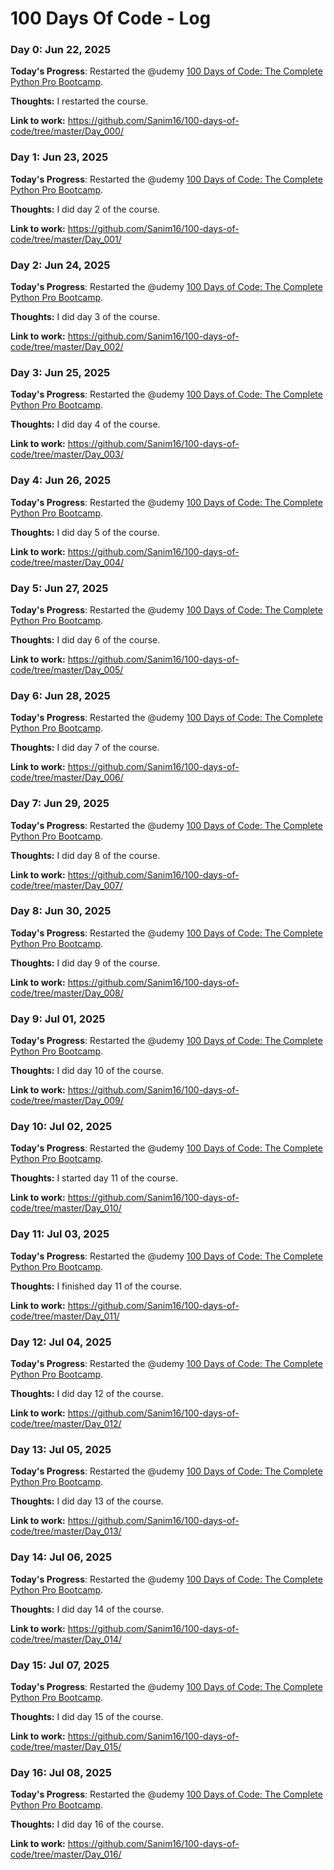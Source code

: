 # 100 Days Of Code - Log

### Day 0: Jun 22, 2025

**Today's Progress**: Restarted the @udemy [100 Days of Code: The Complete Python Pro Bootcamp](https://www.udemy.com/course/100-days-of-code).

**Thoughts:** I restarted the course.

**Link to work:** https://github.com/Sanim16/100-days-of-code/tree/master/Day_000/

### Day 1: Jun 23, 2025

**Today's Progress**: Restarted the @udemy [100 Days of Code: The Complete Python Pro Bootcamp](https://www.udemy.com/course/100-days-of-code).

**Thoughts:** I did day 2 of the course.

**Link to work:** https://github.com/Sanim16/100-days-of-code/tree/master/Day_001/

### Day 2: Jun 24, 2025

**Today's Progress**: Restarted the @udemy [100 Days of Code: The Complete Python Pro Bootcamp](https://www.udemy.com/course/100-days-of-code).

**Thoughts:** I did day 3 of the course.

**Link to work:** https://github.com/Sanim16/100-days-of-code/tree/master/Day_002/

### Day 3: Jun 25, 2025

**Today's Progress**: Restarted the @udemy [100 Days of Code: The Complete Python Pro Bootcamp](https://www.udemy.com/course/100-days-of-code).

**Thoughts:** I did day 4 of the course.

**Link to work:** https://github.com/Sanim16/100-days-of-code/tree/master/Day_003/

### Day 4: Jun 26, 2025

**Today's Progress**: Restarted the @udemy [100 Days of Code: The Complete Python Pro Bootcamp](https://www.udemy.com/course/100-days-of-code).

**Thoughts:** I did day 5 of the course.

**Link to work:** https://github.com/Sanim16/100-days-of-code/tree/master/Day_004/

### Day 5: Jun 27, 2025

**Today's Progress**: Restarted the @udemy [100 Days of Code: The Complete Python Pro Bootcamp](https://www.udemy.com/course/100-days-of-code).

**Thoughts:** I did day 6 of the course.

**Link to work:** https://github.com/Sanim16/100-days-of-code/tree/master/Day_005/

### Day 6: Jun 28, 2025

**Today's Progress**: Restarted the @udemy [100 Days of Code: The Complete Python Pro Bootcamp](https://www.udemy.com/course/100-days-of-code).

**Thoughts:** I did day 7 of the course.

**Link to work:** https://github.com/Sanim16/100-days-of-code/tree/master/Day_006/

### Day 7: Jun 29, 2025

**Today's Progress**: Restarted the @udemy [100 Days of Code: The Complete Python Pro Bootcamp](https://www.udemy.com/course/100-days-of-code).

**Thoughts:** I did day 8 of the course.

**Link to work:** https://github.com/Sanim16/100-days-of-code/tree/master/Day_007/

### Day 8: Jun 30, 2025

**Today's Progress**: Restarted the @udemy [100 Days of Code: The Complete Python Pro Bootcamp](https://www.udemy.com/course/100-days-of-code).

**Thoughts:** I did day 9 of the course.

**Link to work:** https://github.com/Sanim16/100-days-of-code/tree/master/Day_008/

### Day 9: Jul 01, 2025

**Today's Progress**: Restarted the @udemy [100 Days of Code: The Complete Python Pro Bootcamp](https://www.udemy.com/course/100-days-of-code).

**Thoughts:** I did day 10 of the course.

**Link to work:** https://github.com/Sanim16/100-days-of-code/tree/master/Day_009/

### Day 10: Jul 02, 2025

**Today's Progress**: Restarted the @udemy [100 Days of Code: The Complete Python Pro Bootcamp](https://www.udemy.com/course/100-days-of-code).

**Thoughts:** I started day 11 of the course.

**Link to work:** https://github.com/Sanim16/100-days-of-code/tree/master/Day_010/

### Day 11: Jul 03, 2025

**Today's Progress**: Restarted the @udemy [100 Days of Code: The Complete Python Pro Bootcamp](https://www.udemy.com/course/100-days-of-code).

**Thoughts:** I finished day 11 of the course.

**Link to work:** https://github.com/Sanim16/100-days-of-code/tree/master/Day_011/

### Day 12: Jul 04, 2025

**Today's Progress**: Restarted the @udemy [100 Days of Code: The Complete Python Pro Bootcamp](https://www.udemy.com/course/100-days-of-code).

**Thoughts:** I did day 12 of the course.

**Link to work:** https://github.com/Sanim16/100-days-of-code/tree/master/Day_012/

### Day 13: Jul 05, 2025

**Today's Progress**: Restarted the @udemy [100 Days of Code: The Complete Python Pro Bootcamp](https://www.udemy.com/course/100-days-of-code).

**Thoughts:** I did day 13 of the course.

**Link to work:** https://github.com/Sanim16/100-days-of-code/tree/master/Day_013/

### Day 14: Jul 06, 2025

**Today's Progress**: Restarted the @udemy [100 Days of Code: The Complete Python Pro Bootcamp](https://www.udemy.com/course/100-days-of-code).

**Thoughts:** I did day 14 of the course.

**Link to work:** https://github.com/Sanim16/100-days-of-code/tree/master/Day_014/

### Day 15: Jul 07, 2025

**Today's Progress**: Restarted the @udemy [100 Days of Code: The Complete Python Pro Bootcamp](https://www.udemy.com/course/100-days-of-code).

**Thoughts:** I did day 15 of the course.

**Link to work:** https://github.com/Sanim16/100-days-of-code/tree/master/Day_015/

### Day 16: Jul 08, 2025

**Today's Progress**: Restarted the @udemy [100 Days of Code: The Complete Python Pro Bootcamp](https://www.udemy.com/course/100-days-of-code).

**Thoughts:** I did day 16 of the course.

**Link to work:** https://github.com/Sanim16/100-days-of-code/tree/master/Day_016/


<!--
Sample Log Day Reporting Format
### Day 0: February 30, 2016 (Example 2)
##### (delete me or comment me out)

**Today's Progress**: Fixed CSS, worked on canvas functionality for the app.

**Thoughts**: I really struggled with CSS, but, overall, I feel like I am slowly getting better at it. Canvas is still new for me, but I managed to figure out some basic functionality.

**Link(s) to work**: [Calculator App](http://www.example.com)


### Day 1: June 27, Monday

**Today's Progress**: I've gone through many exercises on FreeCodeCamp.

**Thoughts** I've recently started coding, and it's a great feeling when I finally solve an algorithm challenge after a lot of attempts and hours spent.

**Link(s) to work**
1. [Find the Longest Word in a String](https://www.freecodecamp.com/challenges/find-the-longest-word-in-a-string)
2. [Title Case a Sentence](https://www.freecodecamp.com/challenges/title-case-a-sentence)
 -->
